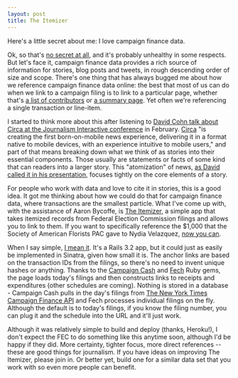 ```yaml
---
layout: post
title: The Itemizer
---
```


Here's a little secret about me: I love campaign finance data.

Ok, so that's [no secret at all](https://twitter.com/campfinmoments), and it's probably unhealthy in some respects. But let's face it, campaign finance data provides a rich source of information for stories, blog posts and tweets, in rough descending order of size and scope. There's one thing that has always bugged me about how we reference campaign finance data online: the best that most of us can do when we link to a campaign filing is to link to a particular page, whether that's [a list of contributors](http://query.nictusa.com/cgi-bin/dcdev/forms/C00271312/868832/sa/ALL) or [a summary page](http://query.nictusa.com/cgi-bin/dcdev/forms/C00452144/868805/). Yet often we're referencing a single transaction or line-item.

I started to think more about this after listening to [David Cohn talk about Circa at the Journalism Interactive conference](http://ji2013.sched.org/event/2b8aa8249e92fce2f81c3a3ceccf68df?iframe=no&w=680&sidebar=no&bg=no#.UXh_ClvWEbo) in February. [Circa](http://cir.ca/about/) "is creating the first born-on-mobile news experience, delivering it in a format native to mobile devices, with an experience intuitive to mobile users," and part of that means breaking down what we think of as stories into their essential components. Those usually are statements or facts of some kind that can readers into a larger story. This "atomization" of news, [as David called it in his presentation](http://www.slideshare.net/JIConf/circa-message), focuses tightly on the core elements of a story.

For people who work with data and love to cite it in stories, this is a good idea. It got me thinking about how we could do that for campaign finance data, where transactions are the smallest particle. What I've come up with, with the assistance of Aaron Bycoffe, is [The Itemizer](http://itemizer.herokuapp.com/), a simple app that takes itemized records from Federal Election Commission filings and allows you to link to them. If you want to specifically reference the $1,000 that the Society of American Florists PAC gave to Nydia Velazquez, [now you can](http://itemizer.herokuapp.com/filing/868832/schedule/sa#VN89J1EW3Y1).

When I say simple, [I mean it](https://github.com/dwillis/itemizer). It's a Rails 3.2 app, but it could just as easily be implemented in Sinatra, given how small it is. The anchor links are based on the transaction IDs from the filings, so there's no need to invent unique hashes or anything. Thanks to the [Campaign Cash](http://nytimes.github.io/campaign_cash/) and [Fech](http://nytimes.github.io/Fech/) Ruby gems, the page loads today's filings and then constructs links to receipts and expenditures (other schedules are coming). Nothing is stored in a database - Campaign Cash pulls in the day's filings from [The New York Times Campaign Finance API](http://developer.nytimes.com/docs/campaign_finance_api/) and Fech processes individual filings on the fly. Although the default is to today's filings, if you know the filing number, you can plug it and the schedule into the URL and it'll just work.

Although it was relatively simple to build and deploy (thanks, Heroku!), I don't expect the FEC to do something like this anytime soon, although I'd be happy if they did. More certainty, tighter focus, more direct references -- these are good things for journalism. If you have ideas on improving The Itemizer, please join in. Or better yet, build one for a similar data set that you work with so even more people can benefit.